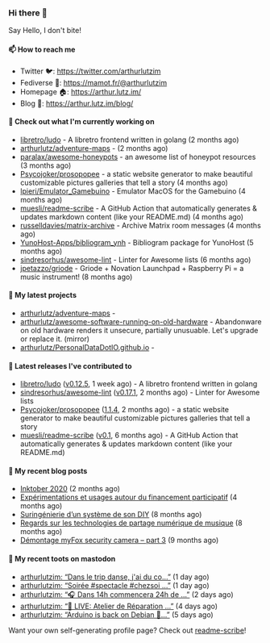 ### Hi there 👋

Say Hello, I don't bite!

#### 📫 How to reach me

- Twitter 🐦: https://twitter.com/arthurlutzim
- Fediverse 🐘: https://mamot.fr/@arthurlutzim
- Homepage 🏠: https://arthur.lutz.im/
- Blog 📰: https://arthur.lutz.im/blog/

#### 👷 Check out what I'm currently working on

- [libretro/ludo](https://github.com/libretro/ludo) - A libretro frontend written in golang (2 months ago)
- [arthurlutz/adventure-maps](https://github.com/arthurlutz/adventure-maps) -  (2 months ago)
- [paralax/awesome-honeypots](https://github.com/paralax/awesome-honeypots) - an awesome list of honeypot resources (3 months ago)
- [Psycojoker/prosopopee](https://github.com/Psycojoker/prosopopee) - a static website generator to make beautiful customizable pictures galleries that tell a story (4 months ago)
- [lpieri/Emulator_Gamebuino](https://github.com/lpieri/Emulator_Gamebuino) - Emulator MacOS for the Gamebuino (4 months ago)
- [muesli/readme-scribe](https://github.com/muesli/readme-scribe) - A GitHub Action that automatically generates &amp; updates markdown content (like your README.md) (4 months ago)
- [russelldavies/matrix-archive](https://github.com/russelldavies/matrix-archive) - Archive Matrix room messages (4 months ago)
- [YunoHost-Apps/bibliogram_ynh](https://github.com/YunoHost-Apps/bibliogram_ynh) - Bibliogram package for YunoHost (5 months ago)
- [sindresorhus/awesome-lint](https://github.com/sindresorhus/awesome-lint) - Linter for Awesome lists (6 months ago)
- [jpetazzo/griode](https://github.com/jpetazzo/griode) - Griode &#43; Novation Launchpad &#43; Raspberry Pi = a music instrument! (8 months ago)

#### 🌱 My latest projects

- [arthurlutz/adventure-maps](https://github.com/arthurlutz/adventure-maps) - 
- [arthurlutz/awesome-software-running-on-old-hardware](https://github.com/arthurlutz/awesome-software-running-on-old-hardware) - Abandonware on old hardware renders it unsecure, partially unusuable. Let&#39;s upgrade or replace it. (mirror)
- [arthurlutz/PersonalDataDotIO.github.io](https://github.com/arthurlutz/PersonalDataDotIO.github.io) - 

#### 🔭 Latest releases I've contributed to

- [libretro/ludo](https://github.com/libretro/ludo) ([v0.12.5](https://github.com/libretro/ludo/releases/tag/v0.12.5), 1 week ago) - A libretro frontend written in golang
- [sindresorhus/awesome-lint](https://github.com/sindresorhus/awesome-lint) ([v0.17.1](https://github.com/sindresorhus/awesome-lint/releases/tag/v0.17.1), 2 months ago) - Linter for Awesome lists
- [Psycojoker/prosopopee](https://github.com/Psycojoker/prosopopee) ([1.1.4](https://github.com/Psycojoker/prosopopee/releases/tag/1.1.4), 2 months ago) - a static website generator to make beautiful customizable pictures galleries that tell a story
- [muesli/readme-scribe](https://github.com/muesli/readme-scribe) ([v0.1](https://github.com/muesli/readme-scribe/releases/tag/v0.1), 6 months ago) - A GitHub Action that automatically generates &amp; updates markdown content (like your README.md)

#### 📜 My recent blog posts

- [Inktober 2020](https://arthur.lutz.im/blog/2020/11/09/inktober-2020/) (2 months ago)
- [Expérimentations et usages autour du financement participatif](https://arthur.lutz.im/blog/2020/09/21/experimentations-et-usages-autour-du-financement-participatif/) (4 months ago)
- [Suringénierie d’un système de son DIY](https://arthur.lutz.im/blog/2020/06/01/suringenierie-dun-systeme-de-son-diy/) (8 months ago)
- [Regards sur les technologies de partage numérique de musique](https://arthur.lutz.im/blog/2020/05/23/regards-sur-les-technologies-de-partage-numerique-de-musique/) (8 months ago)
- [Démontage myFox security camera – part 3](https://arthur.lutz.im/blog/2020/04/28/demontage-myfox-security-camera-part-3/) (9 months ago)

#### 🐘 My recent toots on mastodon

- [arthurlutzim: “Dans le trip danse, j&#39;ai du co…”](https://mamot.fr/@arthurlutzim/105681067344724143) (1 day ago)
- [arthurlutzim: “Soirée #spectacle #chezsoi …”](https://mamot.fr/@arthurlutzim/105681029482686266) (1 day ago)
- [arthurlutzim: “🎧  Dans 14h commencera 24h de …”](https://mamot.fr/@arthurlutzim/105674192896169174) (2 days ago)
- [arthurlutzim: “🔴 LIVE: Atelier de Réparation …”](https://mamot.fr/@arthurlutzim/105662974194669874) (4 days ago)
- [arthurlutzim: “Arduino is back on Debian 🎉…”](https://mamot.fr/@arthurlutzim/105657601482950180) (5 days ago)

Want your own self-generating profile page? Check out [readme-scribe](https://github.com/muesli/readme-scribe)!
